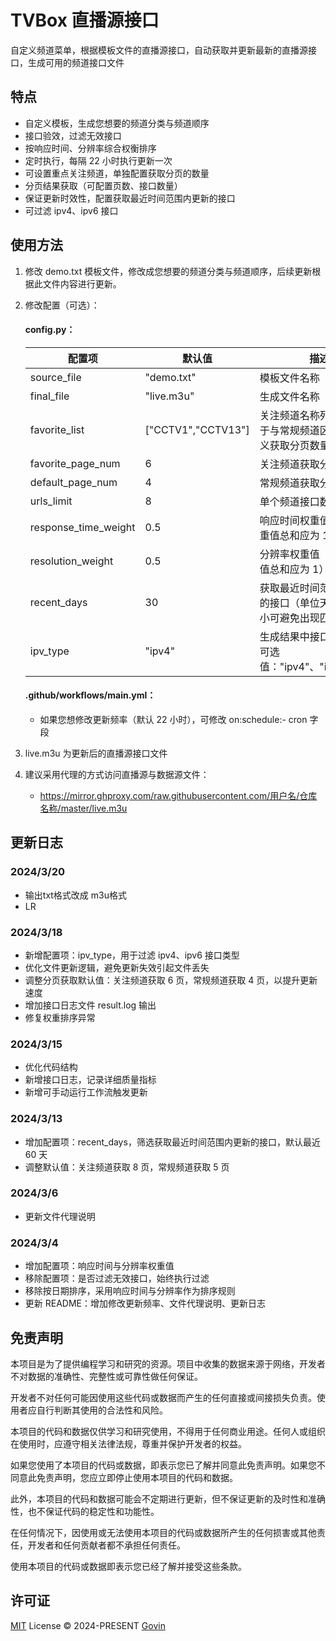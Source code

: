 # TVBox 直播源接口

自定义频道菜单，根据模板文件的直播源接口，自动获取并更新最新的直播源接口，生成可用的频道接口文件

## 特点

- 自定义模板，生成您想要的频道分类与频道顺序
- 接口验效，过滤无效接口
- 按响应时间、分辨率综合权衡排序
- 定时执行，每隔 22 小时执行更新一次
- 可设置重点关注频道，单独配置获取分页的数量
- 分页结果获取（可配置页数、接口数量）
- 保证更新时效性，配置获取最近时间范围内更新的接口
- 可过滤 ipv4、ipv6 接口
## 使用方法

1. 修改 demo.txt 模板文件，修改成您想要的频道分类与频道顺序，后续更新根据此文件内容进行更新。
2. 修改配置（可选）：

   #### config.py：

   | 配置项               | 默认值             | 描述                                                               |
   | -------------------- | ------------------ | ------------------------------------------------------------------ |
   | source_file          | "demo.txt"         | 模板文件名称                                                       |
   | final_file           | "live.m3u"       | 生成文件名称                                                       |
   | favorite_list        | ["CCTV1","CCTV13"] | 关注频道名称列表（仅用于与常规频道区分，自定义获取分页数量）       |
   | favorite_page_num    | 6                  | 关注频道获取分页数量                                               |
   | default_page_num     | 4                  | 常规频道获取分页数量                                               |
   | urls_limit           | 8                 | 单个频道接口数量                                                   |
   | response_time_weight | 0.5                | 响应时间权重值（所有权重值总和应为 1）                             |
   | resolution_weight    | 0.5                | 分辨率权重值 （所有权重值总和应为 1）                              |
   | recent_days          | 30                 | 获取最近时间范围内更新的接口（单位天），适当减小可避免出现匹配问题 |
   | ipv_type             | "ipv4"             | 生成结果中接口的类型，可选值："ipv4"、"ipv6"、"all"                |

   #### .github/workflows/main.yml：

   - 如果您想修改更新频率（默认 22 小时），可修改 on:schedule:- cron 字段

4. live.m3u 为更新后的直播源接口文件
5. 建议采用代理的方式访问直播源与数据源文件：
   - https://mirror.ghproxy.com/raw.githubusercontent.com/用户名/仓库名称/master/live.m3u

## 更新日志

### 2024/3/20
- 输出txt格式改成 m3u格式
- LR

### 2024/3/18

- 新增配置项：ipv_type，用于过滤 ipv4、ipv6 接口类型
- 优化文件更新逻辑，避免更新失效引起文件丢失
- 调整分页获取默认值：关注频道获取 6 页，常规频道获取 4 页，以提升更新速度
- 增加接口日志文件 result.log 输出
- 修复权重排序异常

### 2024/3/15

- 优化代码结构
- 新增接口日志，记录详细质量指标
- 新增可手动运行工作流触发更新

### 2024/3/13

- 增加配置项：recent_days，筛选获取最近时间范围内更新的接口，默认最近 60 天
- 调整默认值：关注频道获取 8 页，常规频道获取 5 页

### 2024/3/6

- 更新文件代理说明

### 2024/3/4

- 增加配置项：响应时间与分辨率权重值
- 移除配置项：是否过滤无效接口，始终执行过滤
- 移除按日期排序，采用响应时间与分辨率作为排序规则
- 更新 README：增加修改更新频率、文件代理说明、更新日志

## 免责声明

本项目是为了提供编程学习和研究的资源。项目中收集的数据来源于网络，开发者不对数据的准确性、完整性或可靠性做任何保证。

开发者不对任何可能因使用这些代码或数据而产生的任何直接或间接损失负责。使用者应自行判断其使用的合法性和风险。

本项目的代码和数据仅供学习和研究使用，不得用于任何商业用途。任何人或组织在使用时，应遵守相关法律法规，尊重并保护开发者的权益。

如果您使用了本项目的代码或数据，即表示您已了解并同意此免责声明。如果您不同意此免责声明，您应立即停止使用本项目的代码和数据。

此外，本项目的代码和数据可能会不定期进行更新，但不保证更新的及时性和准确性，也不保证代码的稳定性和功能性。

在任何情况下，因使用或无法使用本项目的代码或数据所产生的任何损害或其他责任，开发者和任何贡献者都不承担任何责任。

使用本项目的代码或数据即表示您已经了解并接受这些条款。

## 许可证

[MIT](./LICENSE) License &copy; 2024-PRESENT [Govin](https://github.com/guovin)
